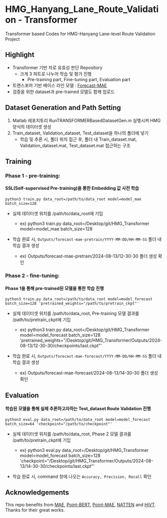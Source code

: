# HMG_Hanyang_Lane_Route_Validation - Transformer
Transformer based Codes for HMG-Hanyang Lane-level Route Validation Project

## Highlight
- Transformer 기반 차로 유효성 판단 Repository
    - 크게 3 파트로 나누어 학습 및 평가 진행
        - Pre-training part, Fine-tuning part, Evaluation part
- 트랜스포머 기반 베이스 라인 모델 : <a href="https://github.com/jchengai/forecast-mae">Forecast-MAE</a>
- 검증을 위한 dataset과 pre-trained 모델도 함께 업로드

## Dataset Generation and Path Setting
1. Matlab 레포지토리 RunTRANSFORMERBasedDatasetGen.m 실행시켜 HMG 양식의 데이터셋 생성
2. Train_dataset, Validation_dataset, Test_dataset을 하나의 폴더에 넣기
    - 학습 및 추론 시, 폴더 위치 접근 후, 폴더 내 Train_dataset.mat, Validation_dataset.mat, Test_dataset.mat 접근하는 구조

## Training
### Phase 1 - pre-training:
#### SSL(Self-supervised Pre-training)을 통한 Embedding 값 사전 학습
```
python3 train.py data_root=/path/to/data_root model=model_mae batch_size=128
```
- 실제 데이터셋 위치를 /path/to/data_root에 기입
    - ex) python3 train.py data_root=/Desktop/git/HMG_Transformer model=model_mae batch_size=128

- 학습 완료 시, ```Outputs/forecast-mae-pretrain/YYYY-MM-DD/HH-MM-SS``` 폴더 내 학습 결과 생성
    - ex) Outputs/forecast-mae-pretrain/2024-08-13/12-30-30 폴더 생성 확인

### Phase 2 - fine-tuning:
#### Phase 1을 통해 pre-trained된 모델을 통한 학습 진행
```
python3 train.py data_root=/path/to/data_root model=model_forecast batch_size=128 'pretrained_weights="/path/to/pretrain_ckpt"'
```
- 실제 데이터셋 위치를 /path/to/data_root, Pre-training 모델 결과를 /path/to/pretrain_ckpt에 기입
    - ex) python3 train.py data_root=/Desktop/git/HMG_Transformer model=model_forecast batch_size=128 'pretrained_weights="/Desktop/git/HMG_Transformer/Outputs/2024-08-13/12-30-30/checkpoints/last.ckpt"'

- 학습 완료 시, ```Outputs/forecast-mae-forecast/YYYY-MM-DD/HH-MM-SS``` 폴더 내 학습 결과 생성
    - ex) Outputs/forecast-mae-forecast/2024-08-13/14-30-30 폴더 생성 확인

## Evaluation
#### 학습된 모델을 통해 실제 추론하고자하는 Test_dataset Route Validation 진행
```
python3 eval.py data_root=/path/to/data_root model=model_forecast batch_size=64 'checkpoint="/path/to/checkpoint"'
```
- 실제 데이터셋 위치를 /path/to/data_root, Phase 2 모델 결과를 /path/to/pretrain_ckpt에 기입
    - ex) python3 eval.py data_root=/Desktop/git/HMG_Transformer model=model_forecast batch_size=128 'checkpoint="/Desktop/git/HMG_Transformer/Outputs/2024-08-13/14-30-30/checkpoints/last.ckpt"'

- 학습 완료 시, command 창에 나오는 ```Accuracy, Precision, Recall``` 확인


## Acknowledgements

This repo benefits from [MAE](https://github.com/facebookresearch/mae), [Point-BERT](https://github.com/lulutang0608/Point-BERT), [Point-MAE](https://github.com/Pang-Yatian/Point-MAE), [NATTEN](https://github.com/SHI-Labs/NATTEN) and [HiVT](https://github.com/ZikangZhou/HiVT). Thanks for their great works.
